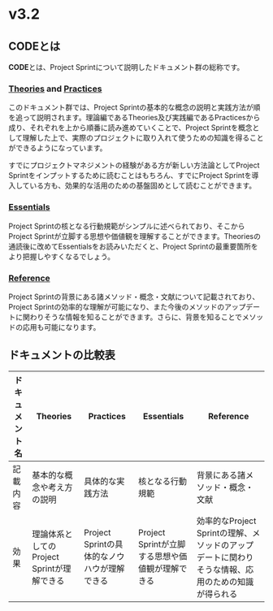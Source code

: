 # v3.2

## **CODEとは**

**CODE**とは、Project Sprintについて説明したドキュメント群の総称です。

### [Theories](theories/) and [Practices](practices/)

このドキュメント群では、Project Sprintの基本的な概念の説明と実践方法が順を追って説明されます。理論編であるTheories及び実践編であるPracticesから成り、それぞれを上から順番に読み進めていくことで、Project Sprintを概念として理解した上で、実際のプロジェクトに取り入れて使うための知識を得ることができるようになっています。

すでにプロジェクトマネジメントの経験がある方が新しい方法論としてProject Sprintをインプットするために読むことはもちろん、すでにProject Sprintを導入している方も、効果的な活用のための基盤固めとして読むことができます。

### [Essentials](../v3.0/essentials.md)

Project Sprintの核となる行動規範がシンプルに述べられており、そこからProject Sprintが立脚する思想や価値観を理解することができます。Theoriesの通読後に改めてEssentialsをお読みいただくと、Project Sprintの最重要箇所をより把握しやすくなるでしょう。

### [Reference](../v3.3/reference.md)

Project Sprintの背景にある諸メソッド・概念・文献について記載されており、Project Sprintの効率的な理解が可能になり、また今後のメソッドのアップデートに関わりそうな情報を知ることができます。さらに、背景を知ることでメソッドの応用も可能になります。

## **ドキュメントの比較表**

| ドキュメント名 | Theories                     | Practices                     | Essentials                      | Reference                                                |
| ------- | ---------------------------- | ----------------------------- | ------------------------------- | -------------------------------------------------------- |
| 記載内容    | 基本的な概念や考え方の説明                | 具体的な実践方法                      | 核となる行動規範                        | 背景にある諸メソッド・概念・文献                                         |
| 効果      | 理論体系としてのProject Sprintが理解できる | Project Sprintの具体的なノウハウが理解できる | Project Sprintが立脚する思想や価値観が理解できる | 効率的なProject Sprintの理解、メソッドのアップデートに関わりそうな情報、応用のための知識が得られる |
